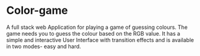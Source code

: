 # Color-game

A full stack web Application for playing a game of guessing colours. The game needs you to guess the colour based on the RGB value. It has a simple and interactive User Interface with transition effects and is available in two modes- easy and hard.
